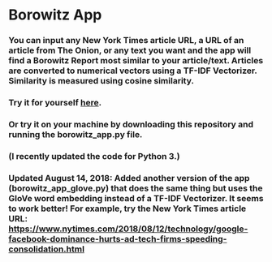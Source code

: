 # Borowitz App
### You can input any New York Times article URL, a URL of an article from The Onion, or any text you want and the app will find a Borowitz Report most similar to your article/text.  Articles are converted to numerical vectors using a TF-IDF Vectorizer.  Similarity is measured using cosine similarity.
### Try it for yourself [here](http://velocci.pythonanywhere.com/ "My PythonAnywhere Site").
### Or try it on your machine by downloading this repository and running the borowitz_app.py file.
### (I recently updated the code for Python 3.)

### Updated August 14, 2018: Added another version of the app (borowitz_app_glove.py) that does the same thing but uses the GloVe word embedding instead of a TF-IDF Vectorizer.  It seems to work better! For example, try the New York Times article URL: https://www.nytimes.com/2018/08/12/technology/google-facebook-dominance-hurts-ad-tech-firms-speeding-consolidation.html

